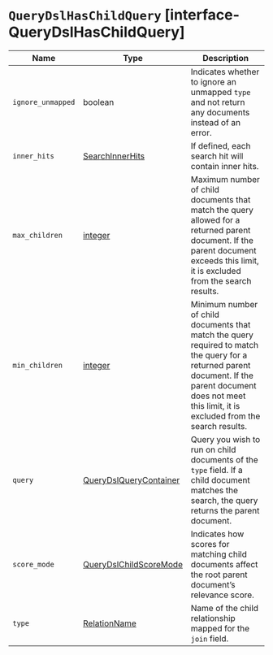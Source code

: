 # `QueryDslHasChildQuery` [interface-QueryDslHasChildQuery]

| Name | Type | Description |
| - | - | - |
| `ignore_unmapped` | boolean | Indicates whether to ignore an unmapped `type` and not return any documents instead of an error. |
| `inner_hits` | [SearchInnerHits](./SearchInnerHits.md) | If defined, each search hit will contain inner hits. |
| `max_children` | [integer](./integer.md) | Maximum number of child documents that match the query allowed for a returned parent document. If the parent document exceeds this limit, it is excluded from the search results. |
| `min_children` | [integer](./integer.md) | Minimum number of child documents that match the query required to match the query for a returned parent document. If the parent document does not meet this limit, it is excluded from the search results. |
| `query` | [QueryDslQueryContainer](./QueryDslQueryContainer.md) | Query you wish to run on child documents of the `type` field. If a child document matches the search, the query returns the parent document. |
| `score_mode` | [QueryDslChildScoreMode](./QueryDslChildScoreMode.md) | Indicates how scores for matching child documents affect the root parent document’s relevance score. |
| `type` | [RelationName](./RelationName.md) | Name of the child relationship mapped for the `join` field. |
